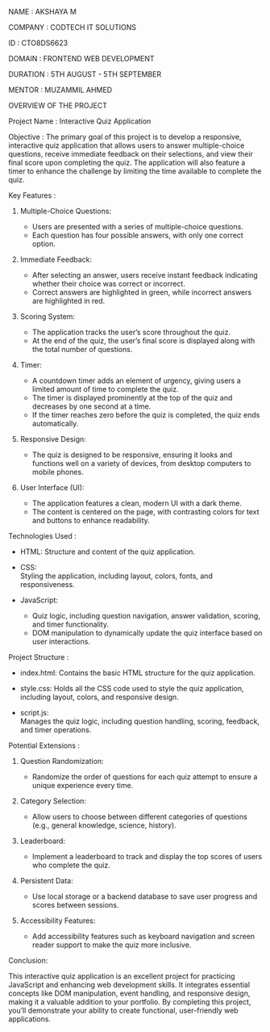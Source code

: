 NAME : AKSHAYA M

COMPANY : CODTECH IT SOLUTIONS

ID : CTO8DS6623

DOMAIN : FRONTEND WEB DEVELOPMENT

DURATION : 5TH AUGUST - 5TH SEPTEMBER

MENTOR : MUZAMMIL AHMED

OVERVIEW OF THE PROJECT

Project Name :  Interactive Quiz Application

Objective : 
The primary goal of this project is to develop a responsive, interactive quiz application that allows users to answer multiple-choice questions, receive immediate feedback on their selections, and view their final score upon completing the quiz. The application will also feature a timer to enhance the challenge by limiting the time available to complete the quiz.

Key Features :

1. Multiple-Choice Questions:
   - Users are presented with a series of multiple-choice questions.
   - Each question has four possible answers, with only one correct option.

2. Immediate Feedback:
   - After selecting an answer, users receive instant feedback indicating whether their choice was correct or incorrect.
   - Correct answers are highlighted in green, while incorrect answers are highlighted in red.

3. Scoring System:
   - The application tracks the user’s score throughout the quiz.
   - At the end of the quiz, the user’s final score is displayed along with the total number of questions.

4. Timer:
   - A countdown timer adds an element of urgency, giving users a limited amount of time to complete the quiz.
   - The timer is displayed prominently at the top of the quiz and decreases by one second at a time.
   - If the timer reaches zero before the quiz is completed, the quiz ends automatically.

5. Responsive Design:
   - The quiz is designed to be responsive, ensuring it looks and functions well on a variety of devices, from desktop computers to mobile phones.

6. User Interface (UI):
   - The application features a clean, modern UI with a dark theme.
   - The content is centered on the page, with contrasting colors for text and buttons to enhance readability.

Technologies Used :

- HTML:
  Structure and content of the quiz application.

- CSS:  
  Styling the application, including layout, colors, fonts, and responsiveness.

- JavaScript:  
  - Quiz logic, including question navigation, answer validation, scoring, and timer functionality.
  - DOM manipulation to dynamically update the quiz interface based on user interactions.

Project Structure :

- index.html: 
  Contains the basic HTML structure for the quiz application.

- style.css: 
  Holds all the CSS code used to style the quiz application, including layout, colors, and responsive design.

- script.js:  
  Manages the quiz logic, including question handling, scoring, feedback, and timer operations.

Potential Extensions :

1. Question Randomization:
   - Randomize the order of questions for each quiz attempt to ensure a unique experience every time.

2. Category Selection:
   - Allow users to choose between different categories of questions (e.g., general knowledge, science, history).

3. Leaderboard:
   - Implement a leaderboard to track and display the top scores of users who complete the quiz.

4. Persistent Data:
   - Use local storage or a backend database to save user progress and scores between sessions.

5. Accessibility Features:
   - Add accessibility features such as keyboard navigation and screen reader support to make the quiz more inclusive.

Conclusion:

This interactive quiz application is an excellent project for practicing JavaScript and enhancing web development skills. It integrates essential concepts like DOM manipulation, event handling, and responsive design, making it a valuable addition to your portfolio. By completing this project, you’ll demonstrate your ability to create functional, user-friendly web applications.
